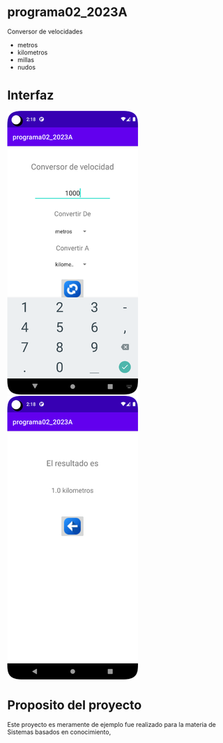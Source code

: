 # programa02_2023A

Conversor de velocidades 

* metros 
* kilometros
* millas
* nudos

# Interfaz
<img src="./Screenshot_20230523_211806.png" width="300px" text-alig="center">
<img src="./Screenshot_20230523_211829.png" width="300px" text-alig="center">

# Proposito del proyecto

Este proyecto es meramente de ejemplo fue realizado para la materia de Sistemas basados en conocimiento,   
